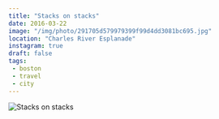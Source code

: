 ```yaml
---
title: "Stacks on stacks"
date: 2016-03-22
image: "/img/photo/291705d579979399f99d4dd3081bc695.jpg"
location: "Charles River Esplanade"
instagram: true
draft: false
tags:
 - boston
 - travel
 - city
---
```


![Stacks on stacks](/img/photo/291705d579979399f99d4dd3081bc695.jpg)
